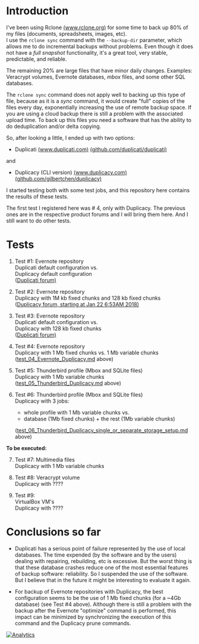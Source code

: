 # Introduction

I've been using Rclone [(www.rclone.org)](http://www.rclone.org) for some time to back up 80% of my files (documents, spreadsheets, images, etc).  
I use the ```rclone sync``` command with the ```--backup-dir``` parameter, which allows me to do incremental backups without problems. Even though it does not have a *full snapshot* functionality, it's a great tool, very stable, predictable, and reliable.

The remaining 20% are large files that have minor daily changes. Examples: Veracrypt volumes, Evernote databases, *mbox* files, and some other SQL databases.

The ```rclone sync``` command does not apply well to backing up this type of file, because as it is a *sync* command, it would create "full" copies of the files every day, exponentially increasing the use of remote backup space. If you are using a cloud backup there is still a problem with the associated upload time. To back up this files you need a software that has the ability to do deduplication and/or delta copying.

So, after looking a little, I ended up with two options: 
* Duplicati [(www.duplicati.com)](http://www.duplicati.com) [(github.com/duplicati/duplicati)](https://github.com/duplicati/duplicati)

and 

* Duplicacy (CLI version) [(www.duplicacy.com)](http://www.duplicacy.com) [(github.com/gilbertchen/duplicacy)](https://github.com/gilbertchen/duplicacy)

I started testing both with some test jobs, and this repository here contains the results of these tests.

The first test I registered here was # 4, only with Duplicacy. The previous ones are in the respective product forums and I will bring them here. And I still want to do other tests.

# Tests

1. Test #1:
Evernote repository  
Duplicati default configuration vs.  
Duplicacy default configuration  
([Duplicati forum)](http://bit.ly/2sdVLrX)

2. Test #2:
Evernote repository  
Duplicacy with 1M kb fixed chunks and 128 kb fixed chunks   
([Duplicacy forum, starting at Jan 22 6:53AM 2018)](http://bit.ly/2E8B9H9)  

3. Test #3:
Evernote repository  
Duplicati default configuration vs.  
Duplicacy with 128 kb fixed chunks  
([Duplicati forum)](http://bit.ly/2nOCwQh)

4. Test #4:
Evernote repository  
Duplicacy with 1 Mb fixed chunks vs. 1 Mb variable chunks  
([test_04_Evernote_Duplicacy.md](http://bit.ly/2E5Wf9a) above)

5. Test #5:
Thunderbird profile (Mbox and SQLite files)  
Duplicacy with 1 Mb variable chunks   
([test_05_Thunderbird_Duplicacy.md](http://bit.ly/2EbdciE) above)  

6. Test #6:
Thunderbird profile (Mbox and SQLite files)  
Duplicacy with 3 jobs:
    - whole profile with 1 Mb variable chunks  vs.  
    - database (1Mb fixed chunks) + the rest (1Mb variable chunks)  
	
    ([test_06_Thunderbird_Duplicacy_single_or_separate_storage_setup.md](http://bit.ly/2BpdU95) above)  
  
  **To be executed:**
 
7. Test #7: 
Multimedia files  
Duplicacy with 1 Mb variable chunks 

8. Test #8:
Veracrypt volume  
Duplicacy with ????

9. Test #9:  
VirtualBox VM's  
Duplicacy with ????



# Conclusions so far

* Duplicati has a serious point of failure represented by the use of local databases. The time expended (by the software and by the users) dealing with repairing, rebuilding, etc is excessive. But the worst thing is that these database crashes reduce one of the most essential features of backup software: reliability. So I suspended the use of the software. But I believe that in the future it might be interesting to evaluate it again.

* For backup of Evernote repositories with Duplicacy, the best configuration seems to be the use of 1 Mb fixed chunks (for a ~4Gb database) (see Test #4 above). Although there is still a problem with the backup after the Evernote "optimize" command is performed, this impact can be minimized by synchronizing the execution of this command and the Duplicacy prune commands.

[![Analytics](https://ga-beacon.appspot.com/UA-113708097-1/readme?pixel)](https://github.com/igrigorik/ga-beacon)
